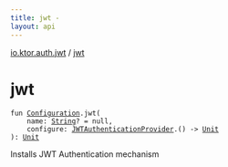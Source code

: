```yaml
---
title: jwt - 
layout: api
---
```


<div class='api-docs-breadcrumbs'><a href="index.html">io.ktor.auth.jwt</a> / <a href="./jwt.html">jwt</a></div>

# jwt

<div class="signature"><code><span class="keyword">fun </span><a href="../io.ktor.auth/-authentication/-configuration/index.html"><span class="identifier">Configuration</span></a><span class="symbol">.</span><span class="identifier">jwt</span><span class="symbol">(</span><br/>&nbsp;&nbsp;&nbsp;&nbsp;<span class="parameterName" id="io.ktor.auth.jwt$jwt(io.ktor.auth.Authentication.Configuration, kotlin.String, kotlin.Function1((io.ktor.auth.jwt.JWTAuthenticationProvider, kotlin.Unit)))/name">name</span><span class="symbol">:</span>&nbsp;<a href="https://kotlinlang.org/api/latest/jvm/stdlib/kotlin/-string/index.html"><span class="identifier">String</span></a><span class="symbol">?</span>&nbsp;<span class="symbol">=</span>&nbsp;null<span class="symbol">, </span><br/>&nbsp;&nbsp;&nbsp;&nbsp;<span class="parameterName" id="io.ktor.auth.jwt$jwt(io.ktor.auth.Authentication.Configuration, kotlin.String, kotlin.Function1((io.ktor.auth.jwt.JWTAuthenticationProvider, kotlin.Unit)))/configure">configure</span><span class="symbol">:</span>&nbsp;<a href="-j-w-t-authentication-provider/index.html"><span class="identifier">JWTAuthenticationProvider</span></a><span class="symbol">.</span><span class="symbol">(</span><span class="symbol">)</span>&nbsp;<span class="symbol">-&gt;</span>&nbsp;<a href="https://kotlinlang.org/api/latest/jvm/stdlib/kotlin/-unit/index.html"><span class="identifier">Unit</span></a><br/><span class="symbol">)</span><span class="symbol">: </span><a href="https://kotlinlang.org/api/latest/jvm/stdlib/kotlin/-unit/index.html"><span class="identifier">Unit</span></a></code></div>

Installs JWT Authentication mechanism

